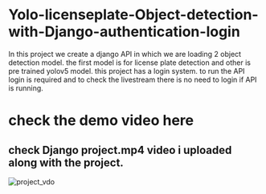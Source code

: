 # Yolo-licenseplate-Object-detection-with-Django-authentication-login
In this project we create a django API in which we are loading 2 object detection model. the first model is for license plate detection and other is pre trained yolov5 model. this project has a login system. to run the API login is required and to check the  livestream there is no need to login if API is running.<br>
<h1> check the demo video here</h1>

<h2>check Django project.mp4 video i uploaded along with the project.</h2>

![project_vdo](https://github.com/pran786/Yolo-licenseplate-Object-detection-with-Django-authentication-login/assets/43839155/8b19477b-f0c0-4782-9477-b80033112c23)
